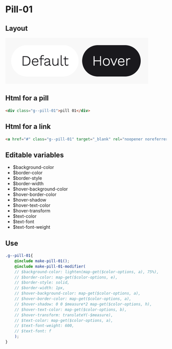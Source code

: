 # Pill-01

## Layout

![alt text][pill-01]

[pill-01]: /src/img/global-components/pill/g--pill-01.png

## Html for a pill

```html
<div class="g--pill-01">pill 01</div>
```

## Html for a link

```html
<a href="#" class="g--pill-01" target="_blank" rel="noopener noreferrer">pill 01</a>
```

## Editable variables

- $background-color
- $border-color
- $border-style
- $border-width
- $hover-background-color
- $hover-border-color
- $hover-shadow
- $hover-text-color
- $hover-transform
- $text-color
- $text-font
- $text-font-weight

## Use

```scss
.g--pill-01{
    @include make-pill-01();
    @include make-pill-01-modifier(
    // $background-color: lighten(map-get($color-options, a), 75%),
    // $border-color: map-get($color-options, e),
    // $border-style: solid,
    // $border-width: 1px,
    // $hover-background-color: map-get($color-options, a),
    // $hover-border-color: map-get($color-options, a),
    // $hover-shadow: 0 0 $measure*2 map-get($color-options, h),
    // $hover-text-color: map-get($color-options, b),
    // $hover-transform: translateY(-$measure),
    // $text-color: map-get($color-options, a),
    // $text-font-weight: 600,
    // $text-font: f
    );
}
```
